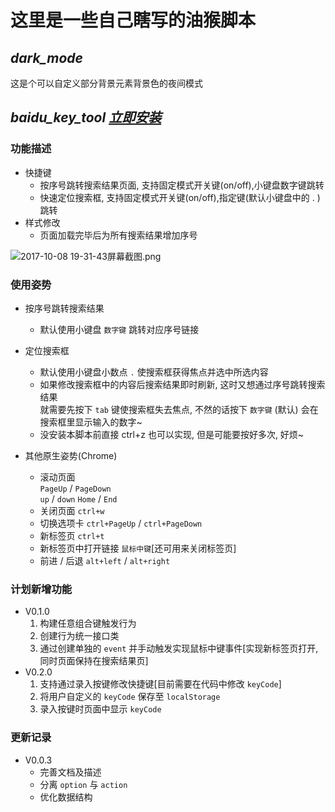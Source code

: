 # 这里是一些自己瞎写的油猴脚本

*dark_mode*
---
这是个可以自定义部分背景元素背景色的夜间模式

*baidu_key_tool [立即安装](https://greasyfork.org/zh-CN/scripts/33823-%E7%99%BE%E5%BA%A6%E6%90%9C%E7%B4%A2%E5%BF%AB%E6%8D%B7%E9%94%AE%E5%8A%A9%E6%89%8B)*
---
### 功能描述
* 快捷键
    - 按序号跳转搜索结果页面, 支持固定模式开关键(on/off),小键盘数字键跳转
    - 快速定位搜索框, 支持固定模式开关键(on/off),指定键(默认小键盘中的 . )跳转
* 样式修改
    - 页面加载完毕后为所有搜索结果增加序号

![2017-10-08 19-31-43屏幕截图.png](https://i.loli.net/2017/10/08/59da0cc1bdab9.png)
### 使用姿势
* 按序号跳转搜索结果
    - 默认使用小键盘 `数字键` 跳转对应序号链接
    
* 定位搜索框
    - 默认使用小键盘小数点 `.` 使搜索框获得焦点并选中所选内容
    - 如果修改搜索框中的内容后搜索结果即时刷新, 这时又想通过序号跳转搜索结果  
    就需要先按下 `tab` 键使搜索框失去焦点, 不然的话按下 `数字键` (默认) 会在搜索框里显示输入的数字~
    - 没安装本脚本前直接 ctrl+z 也可以实现, 但是可能要按好多次, 好烦~
    
* 其他原生姿势(Chrome)
    - 滚动页面  
        `PageUp` / `PageDown`  
        `up` / `down`
        `Home` / `End`
    - 关闭页面
        `ctrl+w`
    - 切换选项卡
        `ctrl+PageUp` / `ctrl+PageDown`
    - 新标签页
        `ctrl+t`
    - 新标签页中打开链接
        `鼠标中键`[还可用来关闭标签页]
    - 前进 / 后退
        `alt+left` / `alt+right`

### 计划新增功能
- V0.1.0
    1. 构建任意组合键触发行为
    2. 创建行为统一接口类
    3. 通过创建单独的 `event` 并手动触发实现鼠标中键事件[实现新标签页打开, 同时页面保持在搜索结果页]
- V0.2.0
    1. 支持通过录入按键修改快捷键[目前需要在代码中修改 `keyCode`]
    2. 将用户自定义的 `keyCode` 保存至 `localStorage`
    3. 录入按键时页面中显示 `keyCode`

### 更新记录
- V0.0.3
    - 完善文档及描述
    - 分离 `option` 与 `action`
    - 优化数据结构